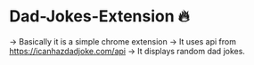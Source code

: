 # Dad-Jokes-Extension 🔥
-> Basically it is a simple chrome extension
-> It uses api from https://icanhazdadjoke.com/api
-> It displays random dad jokes.
